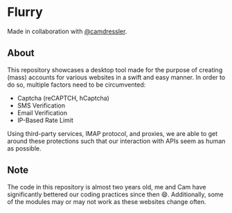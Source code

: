 # Flurry

Made in collaboration with [@camdressler](https://github.com/camdressler).

## About

This repository showcases a desktop tool made for the purpose of creating (mass) accounts for various websites in a swift and easy manner. In order to do so, multiple factors need to be circumvented:

- Captcha (reCAPTCH, hCaptcha)
- SMS Verification
- Email Verification
- IP-Based Rate Limit

Using third-party services, IMAP protocol, and proxies, we are able to get around these protections such that our interaction with APIs seem as human as possible.

## Note

The code in this repository is almost two years old, me and Cam have significantly bettered our coding practices since then 😄. Additionally, some of the modules may or may not work as these websites change often.
